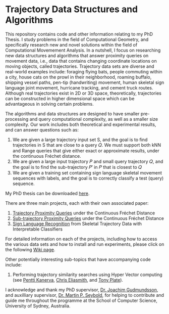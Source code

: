 # Trajectory Data Structures and Algorithms

This repository contains code and other information relating to my PhD Thesis. I study problems in the field of Computational Geometry, and specifically research new and novel solutions within the field of Computational Movemement Analysis. In a nutshell, I focus on researching new data structures and algorithms that answer proximity queries on movement data, i.e., data that contains changing coordinate locations on moving objects, called trajectories. Trajectory data sets are diverse and real-world examples include: foraging flying bats, people commuting within a city, house cats on the prowl in their neighborhood, roaming buffalo, shipping vessel paths, pen-tip (handwriting) movement, human skeletal sign language joint movement, hurricane tracking, and cement truck routes. Although real trajectories exist in 2D or 3D space, theoretically, trajectories can be constructed in higher dimensional space which can be advantageous in solving certain problems.

The algorithms and data structures are designed to have smaller pre-processing and query computational complexity, as well as a smaller size complexity.  Our work includes both theoretical and experimental results, and can answer questions such as:
1) We are given a large trajectory input set S, and the goal is to find trajectories in S that are close to a query 𝑄.  We must support both kNN and Range queries that give either exact or approximate results, under the continuous Fréchet distance.
2) We are given a large input trajectory 𝑃 and small query trajectory 𝑄, and the goal is to find the sub-trajectory 𝑃′ in 𝑃 that is closest to 𝑄
3) We are given a training set containing sign language skeletal movement sequences with labels, and the goal is to correctly classify a test (query) sequence.

My PhD thesis can be downloaded [here](https://cloudstor.aarnet.edu.au/plus/s/c6ylHAahVMqeAbk).

There are three main projects, each with their own associated paper:
1) [Trajectory Proximity Queries](https://github.com/japfeifer/frechet-queries/wiki/Trajectory-Proximity-Queries) under the Continuous Fréchet Distance
2) [Sub-trajectory Proximity Queries](https://github.com/japfeifer/frechet-queries/wiki/Sub-trajectory-Proximity-Queries) under the Continuous Fréchet Distance
3) [Sign Language Recognition](https://github.com/japfeifer/frechet-queries/wiki/Sign-Language-Recognition-Project) from Skeletal Trajectory Data with Interpretable Classifiers

For detailed information on each of the projects, including how to access the various data sets and how to install and run experiments, please click on the following [Wiki page](https://github.com/japfeifer/frechet-queries/wiki).

Other potentially interesting sub-topics that have accompanying code include:
1) Performing trajectory similarity searches using Hyper Vector computing (see [Pentti Kanerva](https://scholar.google.com/scholar?hl=en&as_sdt=0%2C5&q=Pentti+Kanerva&btnG=), [Chris Eliasmith](https://scholar.google.com/citations?user=KOBO-6QAAAAJ&hl=en&oi=sra), and [Tony Plate](https://scholar.google.com/scholar?hl=en&as_sdt=0%2C5&q=Tony+Plate&btnG=)).

I acknowledge and thank my PhD supervisor, [Dr. Joachim Gudmundsson](https://scholar.google.com/citations?user=uECC9_gAAAAJ&hl=en&oi=sra), and auxilliary supervisor, [Dr. Martin P. Seybold](https://scholar.google.com/citations?user=CwRCo7IAAAAJ&hl=en&oi=ao), for helping to contribute and guide me throughout the programme at the School of Computer Science, University of Sydney, Australia.
